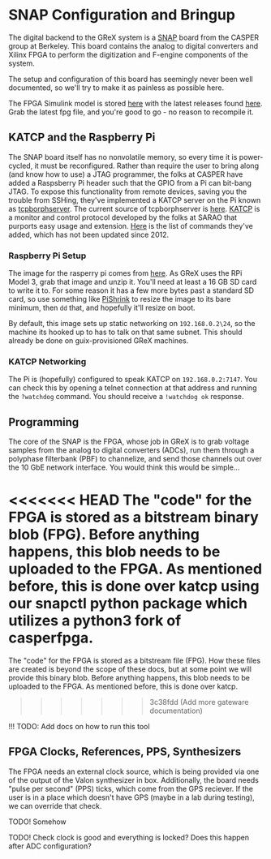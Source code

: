 # SNAP Configuration and Bringup

The digital backend to the GReX system is a
[SNAP](https://casper.astro.berkeley.edu/wiki/SNAP) board from the CASPER group
at Berkeley. This board contains the analog to digital converters and Xilinx
FPGA to perform the digitization and F-engine components of the system.

The setup and configuration of this board has seemingly never been well
documented, so we'll try to make it as painless as possible here.

The FPGA Simulink model is stored
[here](https://github.com/GReX-Telescope/gateware) with the latest releases
found [here](https://github.com/GReX-Telescope/gateware/releases). Grab the
latest fpg file, and you're good to go - no reason to recompile it.

## KATCP and the Raspberry Pi

The SNAP board itself has no nonvolatile memory, so every time it is
power-cycled, it must be reconfigured.
Rather than require the user to bring along (and know how to use) a JTAG
programmer, the folks at CASPER have added a Raspsberry Pi header such that the
GPIO from a Pi can bit-bang JTAG. To expose this functionality from remote
devices, saving you the trouble from SSHing, they've implemented a KATCP
server on the Pi known as
[tcpborphserver](https://casper.astro.berkeley.edu/wiki/Tcpborphserver).
The current source of tcpborphserver is
[here](https://github.com/casper-astro/katcp_devel/tree/rpi-devel-casperfpga).
[KATCP](https://katcp-python.readthedocs.io/en/latest/_downloads/361189acb383a294be20d6c10c257cb4/NRF-KAT7-6.0-IFCE-002-Rev5-1.pdf)
is a monitor and control protocol developed by the folks at SARAO that purports
easy usage and extension. [Here](https://casper.astro.berkeley.edu/wiki/KATCP)
is the list of commands they've added, which has not been updated since 2012.

### Raspberry Pi Setup

The image for the rasperry pi comes from
[here](https://casper.astro.berkeley.edu/wiki/SNAP_Bringup#Configuring_a_SNAP_Raspberry_Pi).
As GReX uses the RPi Model 3, grab that image and unzip it. You'll need at least
a 16 GB SD card to write it to. For some reason it has a few more bytes past a
standard SD card, so use something like
[PiShrink](https://github.com/Drewsif/PiShrink) to resize the image to its bare
minimum, then `dd` that, and hopefully it'll resize on boot.

By default, this image sets up static networking on `192.168.0.2\24`, so the
machine its hooked up to has to talk on that same subnet. This should already be
done on guix-provisioned GReX machines.

### KATCP Networking

The Pi is (hopefully) configured to speak KATCP on `192.168.0.2:7147`. You can check this by opening a telnet connection at that address
and running the `?watchdog` command. You should receive a `!watchdog ok`
response.

## Programming

The core of the SNAP is the FPGA, whose job in GReX is to grab voltage samples
from the analog to digital converters (ADCs), run them through a polyphase
filterbank (PBF) to channelize, and send those channels out over the 10 GbE
network interface. You would think this would be simple...

<<<<<<< HEAD
The "code" for the FPGA is stored as a bitstream binary blob (FPG).
Before anything happens, this blob needs to be uploaded to the
FPGA. As mentioned before, this is done over katcp using our snapctl python
package which utilizes a python3 fork of casperfpga.
=======
The "code" for the FPGA is stored as a bitstream file (FPG). How these files are
created is beyond the scope of these docs, but at some point we will provide
this binary blob. Before anything happens, this blob needs to be uploaded to the
FPGA. As mentioned before, this is done over katcp.
>>>>>>> 3c38fdd (Add more gateware documentation)

!!! TODO: Add docs on how to run this tool

## FPGA Clocks, References, PPS, Synthesizers

The FPGA needs an external clock source, which is being provided via one of the
output of the Valon synthesizer in box. Additionally, the board needs "pulse per
second" (PPS) ticks, which come from the GPS reciever. If the user is in a place
which doesn't have GPS (maybe in a lab during testing), we can override that
check.

TODO! Somehow

TODO! Check clock is good and everything is locked? Does this happen after ADC configuration?
